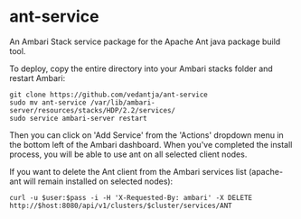 # ant-service

An Ambari Stack service package for the Apache Ant java package build tool.

To deploy, copy the entire directory into your Ambari stacks folder and restart Ambari:

```
git clone https://github.com/vedantja/ant-service
sudo mv ant-service /var/lib/ambari-server/resources/stacks/HDP/2.2/services/
sudo service ambari-server restart
```

Then you can click on 'Add Service' from the 'Actions' dropdown menu in the bottom left of the Ambari dashboard. When you've completed the install process, you will be able to use ant on all selected client nodes.

If you want to delete the Ant client from the Ambari services list (apache-ant will remain installed on selected nodes):
```
curl -u $user:$pass -i -H 'X-Requested-By: ambari' -X DELETE http://$host:8080/api/v1/clusters/$cluster/services/ANT
